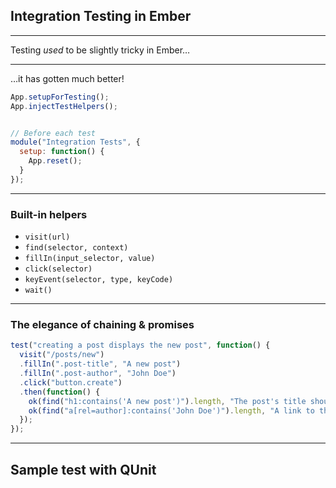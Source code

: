 ## Integration Testing in Ember

---

Testing *used* to be slightly tricky in Ember…

---

…it has gotten much better!

```javascript
App.setupForTesting();
App.injectTestHelpers();


// Before each test
module("Integration Tests", {
  setup: function() {
    App.reset();
  }
});
```

---

### Built-in helpers

- `visit(url)`
- `find(selector, context)`
- `fillIn(input_selector, value)`
- `click(selector)`
- `keyEvent(selector, type, keyCode)`
- `wait()`

---

### The elegance of chaining & promises
```js
test("creating a post displays the new post", function() {
  visit("/posts/new")
  .fillIn(".post-title", "A new post")
  .fillIn(".post-author", "John Doe")
  .click("button.create")
  .then(function() {
    ok(find("h1:contains('A new post')").length, "The post's title should display");
    ok(find("a[rel=author]:contains('John Doe')").length, "A link to the author should display");
  });
});
```

---

## Sample test with QUnit

<iframe data-src="http://emberjs.jsbin.com/IJAZOLO/10/embed?javascript,live" frameborder="0" height="700" width="960"></iframe>

